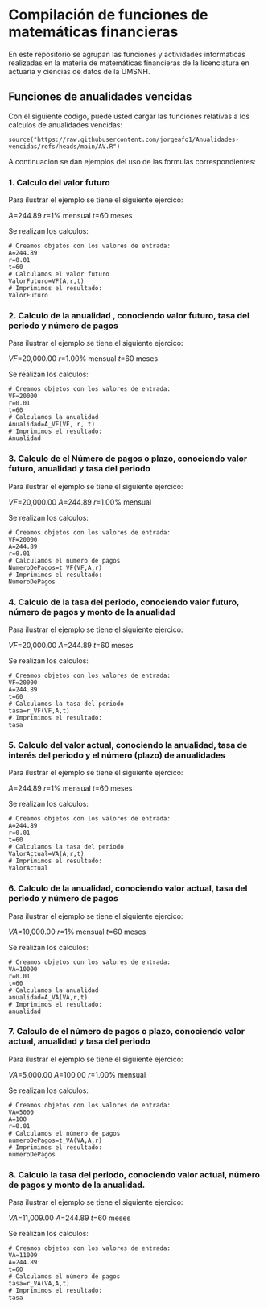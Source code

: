 # Compilación de funciones de matemáticas financieras 

En este repositorio se agrupan las funciones y actividades informaticas realizadas en la materia de matemáticas financieras de la licenciatura en actuaría y ciencias de datos de la UMSNH.

## Funciones de anualidades vencidas 

Con el siguiente codigo, puede usted cargar las funciones relativas a los calculos de anualidades vencidas: 


```{r}
source("https://raw.githubusercontent.com/jorgeafo1/Anualidades-vencidas/refs/heads/main/AV.R")
```

A continuacion se dan ejemplos del uso de las formulas correspondientes:

### 1. Calculo del valor futuro

Para ilustrar el ejemplo se tiene el siguiente ejercico:

$A$=244.89
$r$=1% mensual
$t$=60 meses

Se realizan los calculos:

```{r}
# Creamos objetos con los valores de entrada:
A=244.89
r=0.01
t=60
# Calculamos el valor futuro
ValorFuturo=VF(A,r,t)
# Imprimimos el resultado: 
ValorFuturo
```

### 2. Calculo de la anualidad , conociendo valor futuro, tasa del periodo y número de pagos

Para ilustrar el ejemplo se tiene el siguiente ejercico:

$VF$=20,000.00
$r$=1.00% mensual
$t$=60 meses

Se realizan los calculos:

```{r}
# Creamos objetos con los valores de entrada:
VF=20000
r=0.01
t=60
# Calculamos la anualidad
Anualidad=A_VF(VF, r, t) 
# Imprimimos el resultado: 
Anualidad
```

### 3. Calculo de el Número de pagos o plazo, conociendo valor futuro, anualidad y tasa del periodo

Para ilustrar el ejemplo se tiene el siguiente ejercico:

$VF$=20,000.00
$A$=244.89
$r$=1.00% mensual

Se realizan los calculos:

```{r}
# Creamos objetos con los valores de entrada:
VF=20000
A=244.89
r=0.01
# Calculamos el numero de pagos
NumeroDePagos=t_VF(VF,A,r)
# Imprimimos el resultado: 
NumeroDePagos
```

### 4. Calculo de la tasa del periodo, conociendo valor futuro, número de pagos y monto de la anualidad


Para ilustrar el ejemplo se tiene el siguiente ejercico:

$VF$=20,000.00
$A$=244.89
$t$=60 meses

Se realizan los calculos:

```{r}
# Creamos objetos con los valores de entrada:
VF=20000
A=244.89
t=60
# Calculamos la tasa del periodo
tasa=r_VF(VF,A,t)
# Imprimimos el resultado: 
tasa
```

### 5. Calculo del valor actual, conociendo la anualidad, tasa de interés del periodo y el número (plazo) de anualidades


Para ilustrar el ejemplo se tiene el siguiente ejercico:

$A$=244.89
$r$=1% mensual
$t$=60 meses

Se realizan los calculos:

```{r}
# Creamos objetos con los valores de entrada:
A=244.89
r=0.01
t=60
# Calculamos la tasa del periodo
ValorActual=VA(A,r,t)
# Imprimimos el resultado: 
ValorActual
```

### 6. Calculo de la anualidad, conociendo valor actual, tasa del periodo y número de pagos

Para ilustrar el ejemplo se tiene el siguiente ejercico:

$VA$=10,000.00
$r$=1% mensual
$t$=60 meses

Se realizan los calculos:

```{r}
# Creamos objetos con los valores de entrada:
VA=10000
r=0.01
t=60
# Calculamos la anualidad
anualidad=A_VA(VA,r,t)
# Imprimimos el resultado: 
anualidad
```

### 7. Calculo de el número de pagos o plazo, conociendo valor actual, anualidad y tasa del periodo

Para ilustrar el ejemplo se tiene el siguiente ejercico:

$VA$=5,000.00
$A$=100.00
$r$=1.00% mensual

Se realizan los calculos:

```{r}
# Creamos objetos con los valores de entrada:
VA=5000
A=100
r=0.01
# Calculamos el número de pagos
numeroDePagos=t_VA(VA,A,r)
# Imprimimos el resultado: 
numeroDePagos
```

### 8. Calculo la tasa del periodo, conociendo valor actual, número de pagos y monto de la anualidad.

Para ilustrar el ejemplo se tiene el siguiente ejercico:

$VA$=11,009.00
$A$=244.89
$t$=60 meses

Se realizan los calculos:

```{r}
# Creamos objetos con los valores de entrada:
VA=11009
A=244.89
t=60
# Calculamos el número de pagos
tasa=r_VA(VA,A,t)
# Imprimimos el resultado: 
tasa
```
